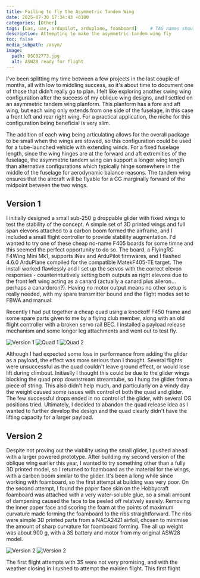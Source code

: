 ```yaml
---
title: Failing to fly the Asymmetric Tandem Wing
date: 2025-07-30 17:34:43 +0100
categories: [Other]
tags: [uas, uav, ardupilot, arduplane, foamboard]     # TAG names should always be lowercase
description: Attempting to make the asymmetric tandem wing fly
toc: false
media_subpath: /asym/
image:
  path: DSC02773.jpg
  alt: ASW28 ready for flight
---
```


I've been splitting my time between a few projects in the last couple of months, all with low to middling success, so it's about time to document one of those that didn't really go to plan. I felt like exploring another swing wing configuration after the success of my oblique wing designs, and I settled on an asymmetric tandem wing planform. This planform has a fore and aft wing, but each wing only extends from one side of the fuselage, in this case a front left and rear right wing. For a practical application, the niche for this configuration being beneficial is very slim. 

The addition of each wing being articulating allows for the overall package to be small when the wings are stowed, so this configuration could be used for a tube-launched vehicle with extending winds. For a fixed fuselage length, since the wing hinges are at the forward and aft extremities of the fuselage, the asymmetric tandem wing can support a longer wing length than alternative configurations which typically hinge somewhere in the middle of the fuselage for aerodynamic balance reasons. The tandem wing ensures that the aircraft will be flyable for a CG marginally forward of the midpoint between the two wings.

## Version 1

I initially designed a small sub-250 g droppable glider with fixed wings to test the stability of the concept. A simple set of 3D printed wings and full span elevons attached to a carbon boom formed the airframe, and I included a small flight controller to provide stability augmentation. I'd wanted to try one of these cheap no-name F405 boards for some timne and this seemed the perfect opportunity to do so. The board, a FlyingRC F4Wing Mini Mk1, supports iNav and ArduPilot firmwares, and I flashed 4.6.0 ArduPlane compiled for the compatible MatekF405-TE target. The install worked flawlessly and I set up the servos with the correct elevon responses - counterintuitively setting both outputs as right elevons due to the front left wing acting as a canard (actually a canard plus aileron... perhaps a canarderon?). Having no motor output means no other setup is really needed, with my spare transmitter bound and the flight modes set to FBWA and manual.

Recently I had put together a cheap quad using a knockoff F450 frame and some spare parts given to me by a flying club member, along with an old flight controller with a broken servo rail BEC. I installed a payload release mechanism and some longer leg attachments and went out to test fly.

![Version 1](20250704_122840.jpg)
![Quad 1](DSC02782.jpg)
![Quad 2](DSC02783.jpg)

Although I had expected some loss in performance from adding the glider as a payload, the effect was more serious than I thought. Several flights were unsuccessful as the quad couldn't leave ground effect, or would lose lift during climbout. Initiaslly I thought this could be due to the glider wings blocking the quad prop downstream streamtube, so I hung the glider from a piece of string. This also didn't help much, and particularly on a windy day the weight caused some issues with control of both the quad and glider. The few successful drops ended in no control of the glider, with several CG positions tried. Ultimately, I decided to abandon the quad release idea as I wanted to further develop the design and the quad clearly didn't have the lifting capacity for a larger payload.

## Version 2

Despite not proving out the viability using the small glider, I pushed ahead with a larger powered prototype. After building my second version of the oblique wing earlier this year, I wanted to try something other than a fully 3D printed model, so I returned to foamboard as the material for the wings, with a carbon boom similar to the glider. It's been a long while since working with foamboard, so the first attempt at building was very poor. On the second attempt, I found the paper face skin on the Hobbycraft foamboard was attached with a very water-soluble glue, so a small amount of dampening caused the face to be peeled off relatvely easiely. Removing the inner paper face and scoring the foam at the points of maximum curvature made forming the foamboard to the ribs straightforward. The ribs were simple 3D printed parts from a NACA2421 airfoil, chosen to minimise the amount of sharp curvature for foamboard forming. The all up weight was about 900 g, with a 3S battery and motor from my original ASW28 model.

![Version 2](DSC02786.jpg)
![Version 2](DSC02787.jpg)

The first flight attempts with 3S were not very promising, and with the weather closing in I rushed to attempt the maiden flight. This first flight 